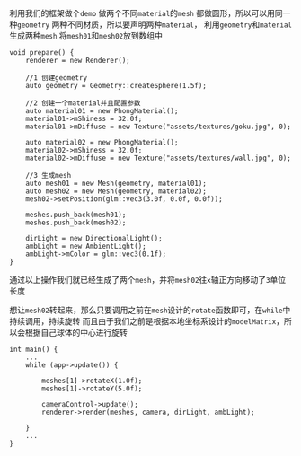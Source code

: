 利用我们的框架做个`demo`
做两个不同`material`的`mesh`
都做圆形，所以可以用同一种`geometry`
两种不同材质，所以要声明两种`material`，
利用`geometry`和`material`生成两种`mesh`
将`mesh01`和`mesh02`放到数组中
```
void prepare() {
    renderer = new Renderer();

    //1 创建geometry
    auto geometry = Geometry::createSphere(1.5f);

    //2 创建一个material并且配置参数
    auto material01 = new PhongMaterial();
    material01->mShiness = 32.0f;
    material01->mDiffuse = new Texture("assets/textures/goku.jpg", 0);

    auto material02 = new PhongMaterial();
    material02->mShiness = 32.0f;
    material02->mDiffuse = new Texture("assets/textures/wall.jpg", 0);

    //3 生成mesh
    auto mesh01 = new Mesh(geometry, material01);
    auto mesh02 = new Mesh(geometry, material02);
    mesh02->setPosition(glm::vec3(3.0f, 0.0f, 0.0f));

    meshes.push_back(mesh01);
    meshes.push_back(mesh02);

    dirLight = new DirectionalLight();
    ambLight = new AmbientLight();
    ambLight->mColor = glm::vec3(0.1f);
}
```
通过以上操作我们就已经生成了两个`mesh`，并将`mesh02`往`x`轴正方向移动了`3`单位长度

想让`mesh02`转起来，那么只要调用之前在`mesh`设计的`rotate`函数即可，在`while`中持续调用，持续旋转
而且由于我们之前是根据本地坐标系设计的`modelMatrix`，所以会根据自己球体的中心进行旋转
```
int main() {
	...
    while (app->update()) {

        meshes[1]->rotateX(1.0f);
        meshes[1]->rotateY(5.0f);

        cameraControl->update();
        renderer->render(meshes, camera, dirLight, ambLight);

    }
	...
}
```
<!--stackedit_data:
eyJoaXN0b3J5IjpbMTAxMzM5MzEzMSwxNzg4NzU3ODMzXX0=
-->